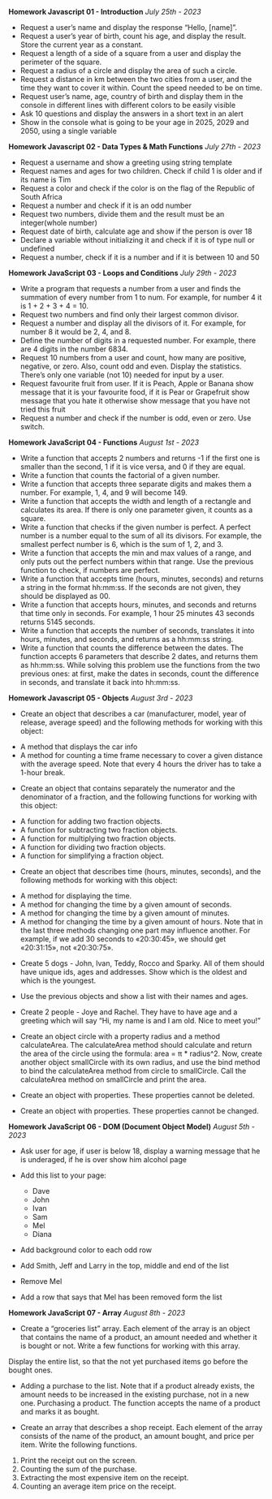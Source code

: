 **Homework Javascript 01 - Introduction**
*July 25th - 2023*

- Request a user’s name and display the response “Hello, [name]”.
- Request a user’s year of birth, count his age, and display the result. Store the current year as a constant. 
- Request a length of a side of a square from a user and display the perimeter of the square. 
- Request a radius of a circle and display the area of such a circle. 
- Request a distance in km between the two cities from a user, and the time they want to cover it within. Count the speed needed to be on time.
- Request user’s name, age, country of birth and display them in the console in different lines with different colors to be easily visible
- Ask 10 questions and display the answers in a short text in an alert
- Show in the console what is going to be your age in 2025, 2029 and 2050, using a single variable 


**Homework Javascript 02 - Data Types & Math Functions**
*July 27th - 2023*

- Request a username and show a greeting using string template 
- Request names and ages for two children. Check if child 1 is older and if its name is Tim
- Request a color and check if the color is on the flag of the Republic of South Africa
- Request a number and check if it is an odd number
- Request two numbers, divide them and the result must be an integer(whole number)
- Request date of birth, calculate age and show if the person is over 18
- Declare a variable without initializing it and check if it is of type null or undefined
- Request a number, check if it is a number and if it is between 10 and 50

**Homework JavaScript 03 - Loops and Conditions**
*July 29th - 2023*

- Write a program that requests a number from a user and finds the summation of every number from 1 to num. For example, for number 4 it is 1 + 2 + 3 + 4 = 10.
- Request two numbers and find only their largest common divisor.
- Request a number and display all the divisors of it. For example, for number 8 it would be 2, 4, and 8.
- Define the number of digits in a requested number. For example, there are 4 digits in the number 6834.
- Request 10 numbers from a user and count, how many are positive, negative, or zero. Also, count odd and even. Display the statistics. There’s only one variable (not 10) needed for input by a user. 
- Request favourite fruit from user. If it is Peach, Apple or Banana show message that it is your favourite food, if it is Pear or Grapefruit show message that you hate it otherwise show message that you have not tried this fruit
- Request a number and check if the number is odd, even or zero. Use switch.

**Homework JavaScript 04 - Functions**
*August 1st - 2023*

- Write a function that accepts 2 numbers and returns -1 if the first one is smaller than the second, 1 if it is vice versa, and 0 if they are equal.
- Write a function that counts the factorial of a given number. 
- Write a function that accepts three separate digits and makes them a number. For example, 1, 4, and 9 will become 149.
- Write a function that accepts the width and length of a rectangle and calculates its area. If there is only one parameter given, it counts as a square. 
- Write a function that checks if the given number is perfect. A perfect number is a number equal to the sum of all its divisors. For example, the smallest perfect number is 6, which is the sum of 1, 2, and 3.
- Write a function that accepts the min and max values of a range, and only puts out the perfect numbers within that range. Use the previous function to check, if numbers are perfect. 
- Write a function that accepts time (hours, minutes, seconds) and returns a string in the format hh:mm:ss. If the seconds are not given, they should be displayed as 00.
- Write a function that accepts hours, minutes, and seconds and returns that time only in seconds. For example, 1 hour 25 minutes 43 seconds returns 5145 seconds.
- Write a function that accepts the number of seconds, translates it into hours, minutes, and seconds, and returns as a hh:mm:ss string.
- Write a function that counts the difference between the dates. The function accepts 6 parameters that describe 2 dates, and returns them as hh:mm:ss. While solving this problem use the functions from the two previous ones: at first, make the dates in seconds, count the difference in seconds, and translate it back into hh:mm:ss.

**Homework Javascript 05 - Objects**
*August 3rd - 2023*

- Create an object that describes a car (manufacturer, model, year of release, average speed) and the following methods for working with this object:

* A method that displays the car info 
* A method for counting a time frame necessary to cover a given distance with the average speed. Note that every 4 hours the driver has to take a 1-hour break.

- Create an object that contains separately the numerator and the denominator of a fraction, and the following functions for working with this object:

* A function for adding two fraction objects.
* A function for subtracting two fraction objects.
* A function for multiplying two fraction objects.
* A function for dividing two fraction objects.
* A function for simplifying a fraction object. 

- Create an object that describes time (hours, minutes, seconds), and the following methods for working with this object: 

* A method for displaying the time. 
* A method for changing the time by a given amount of seconds. 
* A method for changing the time by a given amount of minutes.  
* A method for changing the time by a given amount of hours. 
Note that in the last three methods changing one part may influence another. For example, if we add 30 seconds to «20:30:45», we should get «20:31:15», not «20:30:75».

- Create 5 dogs - John, Ivan, Teddy, Rocco and Sparky. All of them should have unique ids, ages and addresses. Show which is the oldest and which is the youngest.

- Use the previous objects and show a list with their names and ages.

- Create 2 people - Joye and Rachel. They have to have age and a greeting which will say “Hi, my name is  <NAME> and I am <AGE> old. Nice to meet you!”

- Create an object circle with a property radius and a method calculateArea. The calculateArea method should calculate and return the area of the circle using the formula: area = π * radius^2. Now, create another object smallCircle with its own radius, and use the bind method to bind the calculateArea method from circle to smallCircle. Call the calculateArea method on smallCircle and print the area.

- Create an object with properties. These properties cannot be deleted.

- Create an object with properties. These properties cannot be changed.

**Homework JavaScript 06 - DOM (Document Object Model)**
*August 5th - 2023*

- Ask user for age, if user is below 18, display a warning message that he is underaged, if he is over show him alcohol page
- Add this list to your page:

    <div class="container">
        <ul class="list">
            <li class="item">Dave</li>
            <li class="item">John</li>
            <li class="item">Ivan</li>
            <li class="item">Sam</li>
            <li class="item">Mel</li>
            <li class="item">Diana</li>
        </ul>
    </div>

- Add background color to each odd row
- Add Smith, Jeff and Larry in the top, middle and end of the list
- Remove Mel
- Add a row that says that Mel has been removed form the list

**Homework JavaScript 07 - Array**
*August 8th - 2023*

- Create a “groceries list” array. Each element of the array is an object that contains the name of a product, an amount needed and whether it is bought or not. Write a few functions for working with this array. 

Display the entire list, so that the not yet purchased items go before the bought ones. 

- Adding a purchase to the list. Note that if a product already exists, the amount needs to be increased in the existing purchase, not in a new one. Purchasing a product. The function accepts the name of a product and marks it as bought.

- Create an array that describes a shop receipt. Each element of the array consists of the name of the product, an amount bought, and price per item. Write the following functions. 

01. Print the receipt out on the screen.
02. Counting the sum of the purchase.
03. Extracting the most expensive item on the receipt.
04. Counting an average item price on the receipt.
